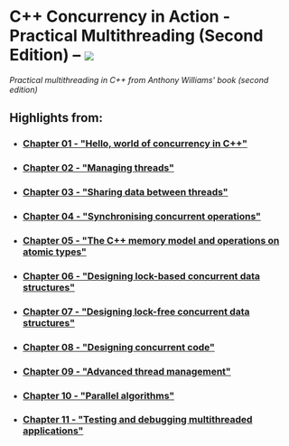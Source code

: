 # C++ Concurrency in Action - Practical Multithreading (Second Edition) – [![](https://tokei.ekzhang.com/b1/github/ITHelpDec/CPP-Concurrency-in-Action?category=code&style=plastic)](https://github.com/ITHelpDec/CPP-Concurrency-in-Action)

_Practical multithreading in C++ from Anthony Williams' book (second edition)_

## Highlights from:

* ### [Chapter 01 - "Hello, world of concurrency in C++"](Chapter%2001%20-%20Hello%20world%20of%20concurrency%20in%20C++)
* ### [Chapter 02 - "Managing threads"](Chapter%2002%20-%20Managing%20threads)
* ### [Chapter 03 - "Sharing data between threads"](Chapter%2003%20-%20Sharing%20data%20between%20threads)
* ### [Chapter 04 - "Synchronising concurrent operations"](Chapter%2004%20-%20Synchronising%20concurrent%20operations)
* ### [Chapter 05 - "The C++ memory model and operations on atomic types"](Chapter%2005%20-%20The%20C++%20memory%20model%20and%20operations%20on%20atomic%20types)
* ### [Chapter 06 - "Designing lock-based concurrent data structures"](Chapter%2006%20-%20Designing%20lock-based%20concurrent%20data%20structures)
* ### [Chapter 07 - "Designing lock-free concurrent data structures"](Chapter%2007%20-%20Designing%20lock-free%20concurrent%20data%20structures)
* ### [Chapter 08 - "Designing concurrent code"](Chapter%2008%20-%20Designing%20concurrent%20code)
* ### [Chapter 09 - "Advanced thread management"](Chapter%2009%20-%20Advanced%20thread%20management)
* ### [Chapter 10 - "Parallel algorithms"](Chapter%2010%20-%20Parallel%20algorithms)
* ### [Chapter 11 - "Testing and debugging multithreaded applications"](Chapter%2011%20-%20Testing%20and%20debugging%20multithreaded%20applications)
